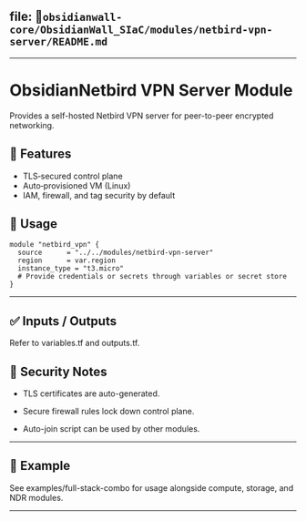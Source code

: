 
## file: 📁`obsidianwall-core/ObsidianWall_SIaC/modules/netbird-vpn-server/README.md`


---

# ObsidianNetbird VPN Server Module

Provides a self-hosted Netbird VPN server for peer-to-peer encrypted networking.

## 🚀 Features

- TLS‑secured control plane
- Auto‑provisioned VM (Linux)
- IAM, firewall, and tag security by default

## 🧩 Usage

```hcl
module "netbird_vpn" {
  source      = "../../modules/netbird-vpn-server"
  region      = var.region
  instance_type = "t3.micro"
  # Provide credentials or secrets through variables or secret store
}
```
---

## ✅ Inputs / Outputs
Refer to variables.tf and outputs.tf.

## 🔐 Security Notes
  - TLS certificates are auto-generated.

  - Secure firewall rules lock down control plane.

  - Auto-join script can be used by other modules.

---

## 🧪 Example
See examples/full-stack-combo for usage alongside compute, storage, and NDR modules.

----